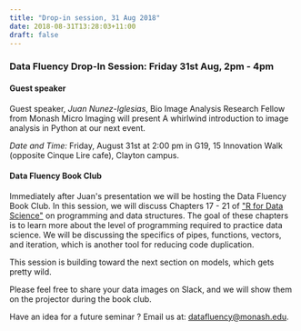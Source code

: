 ```yaml
---
title: "Drop-in session, 31 Aug 2018"
date: 2018-08-31T13:28:03+11:00
draft: false
---
```


### Data Fluency Drop-In Session: Friday 31st Aug, 2pm - 4pm

#### Guest speaker

Guest speaker, *Juan Nunez-Iglesias*, Bio Image Analysis Research Fellow from Monash Micro Imaging will present A whirlwind introduction to image analysis in Python at our next event.

*Date and Time:* Friday, August 31st at 2:00 pm in G19, 15 Innovation Walk (opposite Cinque Lire cafe), Clayton campus.

#### Data Fluency Book Club

Immediately after Juan's presentation we will be hosting the Data Fluency Book Club. In this session, we will discuss Chapters 17 - 21 of ["R for Data Science"](http://r4ds.had.co.nz/) on programming and data structures. The goal of these chapters is to learn more about the level of programming required to practice data science. We will be discussing the specifics of pipes, functions, vectors, and iteration, which is another tool for reducing code duplication.
 
This session is building toward the next section on models, which gets pretty wild.
 
Please feel free to share your data images on Slack, and we will show them on the projector during the book club. 

Have an idea for a future seminar ? Email us at: datafluency@monash.edu.

